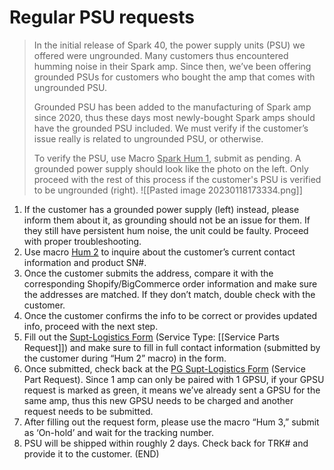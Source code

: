 # Regular PSU requests
> In the initial release of Spark 40, the power supply units (PSU) we offered were ungrounded. Many customers thus encountered humming noise in their Spark amp. Since then, we’ve been offering grounded PSUs for customers who bought the amp that comes with ungrounded PSU.
> 
> Grounded PSU has been added to the manufacturing of Spark amp since 2020, thus these days most newly-bought Spark amps should have the grounded PSU included. We must verify if the customer’s issue really is related to ungrounded PSU, or otherwise.
> 
> To verify the PSU, use Macro <u>Spark Hum 1</u>, submit as pending. A grounded power supply should look like the photo on the left. Only proceed with the rest of this process if the customer's PSU is verified to be ungrounded (right).
> ![[Pasted image 20230118173334.png]]
   
1. If the customer has a grounded power supply (left) instead, please inform them about it, as grounding should not be an issue for them. If they still have persistent hum noise, the unit could be faulty. Proceed with proper troubleshooting.
2. Use macro <u>Hum 2</u> to inquire about the customer’s current contact information and product SN#. 
3. Once the customer submits the address, compare it with the corresponding Shopify/BigCommerce order information and make sure the addresses are matched. If they don’t match, double check with the customer. 
4. Once the customer confirms the info to be correct or provides updated info, proceed with the next step.
5. Fill out the [Supt-Logistics Form](https://docs.google.com/forms/d/e/1FAIpQLSdd0Hei0HZSqwf_bzUTIdutMvE_a_N2VGuOc5fta-jwun69PA/viewform?fbzx=4036418607483484801) (Service Type: [[Service Parts Request]]) and make sure to fill in full contact information (submitted by the customer during “Hum 2” macro) in the form.
6. Once submitted, check back at the [PG Supt-Logistics Form](https://docs.google.com/spreadsheets/d/1Fy29NhrA1tZJXq3LkVxNPUamxsd1ddPnmv3llIYY2E4/edit?usp=sharing) (Service Part Request). Since 1 amp can only be paired with 1 GPSU, if your GPSU request is marked as green, it means we’ve already sent a GPSU for the same amp, thus this new GPSU needs to be charged and another request needs to be submitted.
7. After filling out the request form, please use the macro “Hum 3,” submit as ‘On-hold’ and wait for the tracking number.
8. PSU will be shipped within roughly 2 days. Check back for TRK# and provide it to the customer. (END)